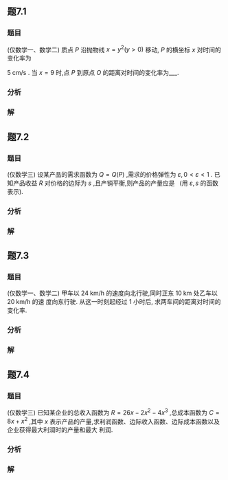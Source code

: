 

## 题7.1
### 题目
(仅数学一、数学二) 质点 $P$ 沿抛物线 $x = {y}^{2}( {y > 0})$ 移动, $P$ 的横坐标 $x$ 对时间的变化率为

$5\mathrm{\;{cm}}/\mathrm{s}$ . 当 $x = 9$ 时,点 $P$ 到原点 $O$ 的距离对时间的变化率为___.
### 分析

### 解

## 题7.2
### 题目
(仅数学三) 设某产品的需求函数为 $Q = Q( P)$ ,需求的价格弹性为 $\varepsilon ,0 < \varepsilon  < 1$ . 已知产品收益  $R$ 对价格的边际为 $s$ ,且产销平衡,则产品的产量应是 $\;$ (用 $\varepsilon, s$ 的函数表示).
### 分析

### 解

## 题7.3
### 题目
(仅数学一、数学二) 甲车以 ${24}\mathrm{\;{km}}/\mathrm{h}$ 的速度向北行驶,同时正东 ${10}\mathrm{\;{km}}$ 处乙车以 ${20}\mathrm{\;{km}}/\mathrm{h}$ 的速 度向东行驶. 从这一时刻起经过 1 小时后, 求两车间的距离对时间的变化率.
### 分析

### 解

## 题7.4
### 题目
(仅数学三) 已知某企业的总收入函数为 $R = {26x} - 2{x}^{2} - 4{x}^{3}$ ,总成本函数为 $C = {8x} + {x}^{2}$ ,其中  $x$ 表示产品的产量,求利润函数、边际收入函数、边际成本函数以及企业获得最大利润时的产量和最大 利润.
### 分析

### 解
